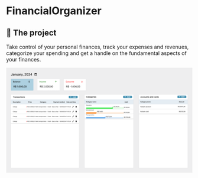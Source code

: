 # FinancialOrganizer

## 📂 The project

Take control of your personal finances, track your expenses and revenues, categorize your spending and get a handle on the fundamental aspects of your finances.

<img src=".github/assets/screenshot.png" alt="FinancialOrganizer screenshot" title="FinancialOrganizer" />

